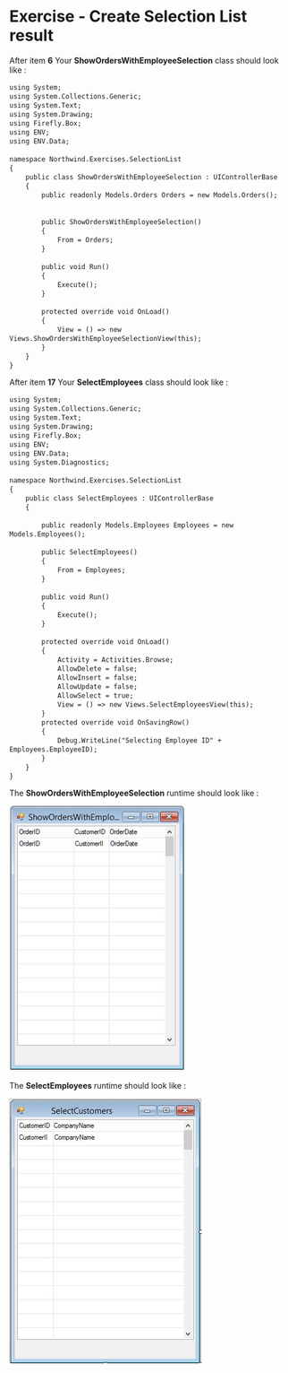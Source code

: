 ﻿# Exercise - Create Selection List result

After item **6** Your **ShowOrdersWithEmployeeSelection** class should look like :
```csdiff
using System;
using System.Collections.Generic;
using System.Text;
using System.Drawing;
using Firefly.Box;
using ENV;
using ENV.Data;

namespace Northwind.Exercises.SelectionList
{
    public class ShowOrdersWithEmployeeSelection : UIControllerBase
    {
        public readonly Models.Orders Orders = new Models.Orders();


        public ShowOrdersWithEmployeeSelection()
        {
            From = Orders;
        }

        public void Run()
        {
            Execute();
        }

        protected override void OnLoad()
        {
            View = () => new Views.ShowOrdersWithEmployeeSelectionView(this);
        }
    }
}
```

After item **17** Your **SelectEmployees** class should look like :

```csdiff
using System;
using System.Collections.Generic;
using System.Text;
using System.Drawing;
using Firefly.Box;
using ENV;
using ENV.Data;
using System.Diagnostics;

namespace Northwind.Exercises.SelectionList
{
    public class SelectEmployees : UIControllerBase
    {

        public readonly Models.Employees Employees = new Models.Employees();

        public SelectEmployees()
        {
            From = Employees;
        }

        public void Run()
        {
            Execute();
        }

        protected override void OnLoad()
        {
            Activity = Activities.Browse;
            AllowDelete = false;
            AllowInsert = false;
            AllowUpdate = false;
            AllowSelect = true;
            View = () => new Views.SelectEmployeesView(this);
        }
        protected override void OnSavingRow()
        {
            Debug.WriteLine("Selecting Employee ID" + Employees.EmployeeID);
        }
    }
}
```


The **ShowOrdersWithEmployeeSelection** runtime should look like :  

![ShowOrdersWithEmployeeSelection](2019-01-10_10h36_08.png)  

The **SelectEmployees** runtime should look like : 

![SelectCustomers](2019-01-10_10h40_42.png)
